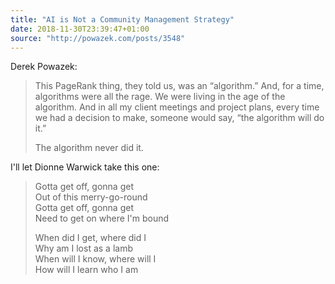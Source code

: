 ```yaml
---
title: "AI is Not a Community Management Strategy"
date: 2018-11-30T23:39:47+01:00
source: "http://powazek.com/posts/3548"
---
```


Derek Powazek:

> This PageRank thing, they told us, was an “algorithm.” And, for a time, algorithms were all the rage. We were living in the age of the algorithm. And in all my client meetings and project plans, every time we had a decision to make, someone would say, “the algorithm will do it.”
>
> The algorithm never did it.

I'll let Dionne Warwick take this one:

> Gotta get off, gonna get  
> Out of this merry-go-round  
> Gotta get off, gonna get  
> Need to get on where I'm bound  
>
> When did I get, where did I  
> Why am I lost as a lamb  
> When will I know, where will I  
> How will I learn who I am

